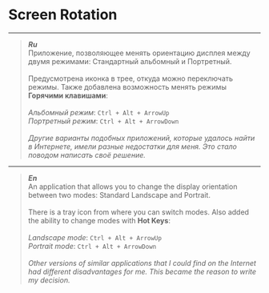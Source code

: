 # Screen Rotation

---

> ___Ru___\
> Приложение, позволяющее менять ориентацию дисплея между двумя режимами: Стандартный альбомный и Портретный.\
\
> Предусмотрена иконка в трее, откуда можно переключать режимы. Также добавлена возможность менять режимы __Горячими клавишами__:\
\
_Альбомный режим_: `Ctrl + Alt + ArrowUp`\
_Портретный режим_: `Ctrl + Alt + ArrowDown`\
\
_Другие варианты подобных приложений, которые удалось найти в Интернете, имели разные недостатки для меня. Это стало поводом написать своё решение._

---

> ___En___\
> An application that allows you to change the display orientation between two modes: Standard Landscape and Portrait.\
\
> There is a tray icon from where you can switch modes. Also added the ability to change modes with __Hot Keys__:\
\
_Landscape mode_: `Ctrl + Alt + ArrowUp`\
_Portrait mode_: `Ctrl + Alt + ArrowDown`\
\
_Other versions of similar applications that I could find on the Internet had different disadvantages for me. This became the reason to write my decision._
